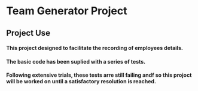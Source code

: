 # Team Generator Project

## Project Use

#### This project designed to facilitate the recording of employees details.
#### The basic code has been suplied with a series of tests. 
#### Following extensive trials, these tests arre still failing andf so this projoct will be worked on until a satisfactory resolution is reached.

